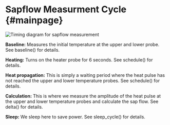 Sapflow Measurment Cycle          {#mainpage}
==================

![Timing diagram for sapflow measurement](./timing.png)

**Baseline:** Measures the initial temperature at the upper and lower probe. See baseline() for details.

**Heating:** Turns on the heater probe for 6 seconds. See schedule() for details.

**Heat propagation:** This is simply a waiting period where the heat pulse has not reached the upper and lower temperature probes. See schedule() for details.

**Calculation:** This is where we measure the amplitude of the heat pulse at the upper and lower temperature probes and calculate the sap flow. See delta() for details.

**Sleep:** We sleep here to save power. See sleep_cycle() for details.
